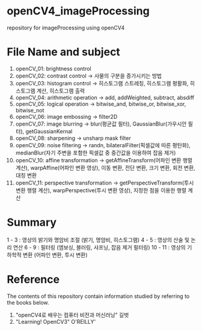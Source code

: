 # openCV4_imageProcessing
repository for imageProcessing using openCV4

# File Name and subject
1. openCV_01: brightness control
2. openCV_02: contrast control -> 사물의 구분을 증가시키는 방법
3. openCV_03: histogram control -> 히스토그램 스트레칭, 히스토그램 평활화, 히스토그램 계산, 히스토그램 출력
4. openCV_04: arithmetic operation -> add, addWeighted, subtract, absdiff
5. openCV_05: logical operation -> bitwise_and, bitwise_or, bitwise_xor, bitwise_not
6. openCV_06: image embossing -> filter2D
7. openCV_07: image blurring -> blur(평균값 필터), GaussianBlur(가우시안 필터), getGaussianKernal
8. openCV_08: sharpening -> unsharp mask filter
9. openCV_09: noise filtering -> randn, bilateralFilter(픽셀값에 따른 평탄화), medianBlur(자기 주변을 포함한 픽셀값 중 중간값을 이용하여 잡음 제거)
10. openCV_10: affine transformation -> getAffineTransform(어파인 변환 행렬 계산), warpAffine(어파인 변환 영상), 이동 변환, 전단 변환, 크기 변환, 회전 변환, 대칭 변환
11. openCV_11: perspective transformation -> getPerspectiveTransform(투시 변환 행렬 계산), warpPerspective(투시 변환 영상), 지정한 점을 이용한 행렬 계산

# Summary
1 - 3 : 영상의 밝기와 명암비 조절 (밝기, 명암비, 히스토그램)
4 - 5 : 영상의 산술 및 논리 연산
6 - 9 : 필터링 (엠보싱, 블러링, 샤프닝, 잡음 제거 필터링)
10 - 11 : 영상의 기하학적 변환 (어파인 변환, 투시 변환)

# Reference
The contents of this repository contain information studied by referring to the books below.
1. "openCV4로 배우는 컴퓨터 비전과 머신러닝" 길벗
2. "Learning! OpenCV3" O'REILLY'
